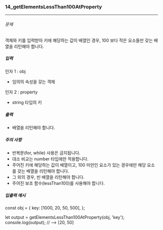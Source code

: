 ### 14_getElementsLessThan100AtProperty

***

###### 문제 

객체와 키를 입력받아 키에 해당하는 값이 배열인 경우, 100 보다 작은 요소들만 갖는 배열을 리턴해야 합니다.

##### 입력

인자 1 : obj
- 임의의 속성을 갖는 객체

인자 2 : property
- string 타입의 키

##### 출력

- 배열을 리턴해야 합니다.

##### 주의 사항

- 반복문(for, while) 사용은 금지됩니다.
- 대소 비교는 number 타입에만 적용합니다.
- 주어진 키에 해당하는 값이 배열이고, 100 미만인 요소가 있는 경우에만 해당 요소를 갖는 배열을 리턴해야 합니다.
- 그 외의 경우, 빈 배열을 리턴해야 합니다.
- 주어진 보조 함수(lessThan100)를 사용해야 합니다.

##### 입출력 예시

const obj = {
  key: [1000, 20, 50, 500],
};

let output = getElementsLessThan100AtProperty(obj, 'key');
console.log(output); // --> [20, 50]